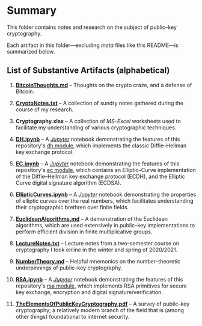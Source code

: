 # Summary
This folder contains notes and research on the subject of public&ndash;key cryptography.

Each artifact in this folder&mdash;excluding *meta* files like this README&mdash;is summarized below.

## List of Substantive Artifacts (alphabetical)
1. [**BitcoinThoughts.md**](https://github.com/dchampion/crypto/blob/master/doc/BitcoinThoughts.md) &ndash; Thoughts on the crypto craze, and a defense of Bitcoin.

2. [**CryptoNotes.txt**](https://github.com/dchampion/crypto/blob/master/doc/CryptoNotes.txt) &ndash; A collection of sundry notes gathered during the course of my research.

3. **Cryptography.xlsx** &ndash; A collection of *MS&ndash;Excel* worksheets used to facilitate my understanding of various cryptographic techniques.

4. [**DH.ipynb**](https://nbviewer.org/github/dchampion/crypto/blob/master/doc/DH.ipynb) &ndash; A [*Jupyter*](https://jupyter.org/) notebook demonstrating the features of this repository's [dh module](https://github.com/dchampion/crypto/blob/master/code/src/dh.py), which implements the classic Diffie&ndash;Hellman key exchange protocol.

5. [**EC.ipynb**](https://nbviewer.org/github/dchampion/crypto/blob/master/doc/EC.ipynb) &ndash; A [*Jupyter*](https://jupyter.org/) notebook demonstrating the features of this repository's [ec module](https://github.com/dchampion/crypto/blob/master/code/src/ec.py), which contains an Elliptic&ndash;Curve implementation of the Diffie&ndash;Hellman key exchange protocol (ECDH), and the Elliptic Curve digital signature algorithm (ECDSA).

6. [**EllipticCurves.ipynb**](https://nbviewer.org/github/dchampion/crypto/blob/master/doc/EllipticCurves.ipynb) &ndash; A [*Jupyter*](https://jupyter.org/) notebook demonstrating the properties of elliptic curves over the real numbers, which facilitates understanding their cryptographic brethren over finite fields.

7. [**EuclideanAlgorithms.md**](https://github.com/dchampion/crypto/blob/master/doc/EuclideanAlgorithms.md) &ndash; A demonstration of the Euclidean algorithms, which are used extensively in public&ndash;key implementations to perform efficient division in finite multiplicative groups.

8. [**LectureNotes.txt**](https://github.com/dchampion/crypto/blob/master/doc/LectureNotes.txt) &ndash; Lecture notes from a two&ndash;semester course on cryptography I took online in the winter and spring of 2020/2021.

9. [**NumberTheory.md**](https://github.com/dchampion/crypto/blob/master/doc/NumberTheory.md) &ndash; Helpful mnemonics on the number&ndash;theoretic underpinnings of public&ndash;key cryptography.

10. [**RSA.ipynb**](https://nbviewer.org/github/dchampion/crypto/blob/master/doc/RSA.ipynb) &ndash; A [*Jupyter*](https://jupyter.org/) notebook demonstrating the features of this repository's [rsa module](https://github.com/dchampion/crypto/blob/master/code/src/rsa.py), which implements RSA primitives for secure key exchange, encryption and digital signature/verification.

11. [**TheElementsOfPublicKeyCryptography.pdf**](https://raw.githubusercontent.com/dchampion/crypto/master/doc/TheElementsOfPublicKeyCryptography.pdf) &ndash; A survey of public&ndash;key cryptography; a relatively modern branch of the field that is (among other things) foundational to internet security.

